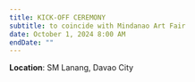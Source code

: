 ```yaml
---
title: KICK-OFF CEREMONY
subtitle: to coincide with Mindanao Art Fair
date: October 1, 2024 8:00 AM
endDate: ""
---
```

**L﻿ocation**: SM Lanang, Davao City